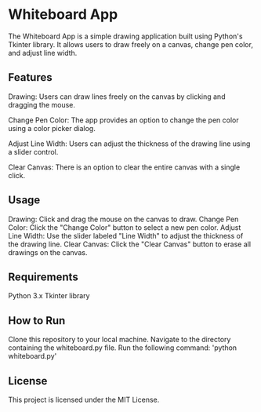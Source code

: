 <h1>Whiteboard App</h1>
The Whiteboard App is a simple drawing application built using Python's Tkinter library. It allows users to draw freely on a canvas, change pen color, and adjust line width.

<h2>Features</h2>
Drawing: Users can draw lines freely on the canvas by clicking and dragging the mouse.

Change Pen Color: The app provides an option to change the pen color using a color picker dialog.

Adjust Line Width: Users can adjust the thickness of the drawing line using a slider control.

Clear Canvas: There is an option to clear the entire canvas with a single click.

<h2>Usage</h2>
Drawing: Click and drag the mouse on the canvas to draw.
Change Pen Color: Click the "Change Color" button to select a new pen color.
Adjust Line Width: Use the slider labeled "Line Width" to adjust the thickness of the drawing line.
Clear Canvas: Click the "Clear Canvas" button to erase all drawings on the canvas.

<h2>Requirements</h2>
Python 3.x
Tkinter library

<h2>How to Run</h2>
Clone this repository to your local machine.
Navigate to the directory containing the whiteboard.py file.
Run the following command:
'python whiteboard.py'


<h2>License</h2>
This project is licensed under the MIT License.
